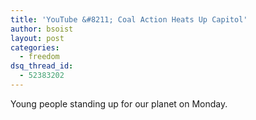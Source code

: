 ```yaml
---
title: 'YouTube &#8211; Coal Action Heats Up Capitol'
author: bsoist
layout: post
categories:
  - freedom
dsq_thread_id:
  - 52383202
---
```

Young people standing up for our planet on Monday.


